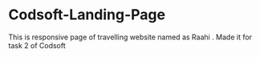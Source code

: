 # Codsoft-Landing-Page
This is responsive page of travelling website named as Raahi . Made it for task 2 of Codsoft
